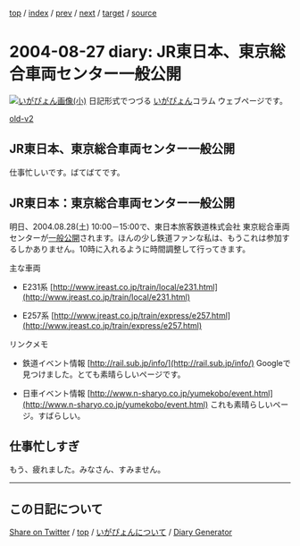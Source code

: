 [top](../index.html) 
 / [index](index.html) 
 / [prev](ig040824.html) 
 / [next](ig040831.html) 
 / [target](https://igapyon.github.io/diary/2004/ig040827.html) 
 / [source](https://github.com/igapyon/diary/blob/gh-pages/2004/ig040827.html.src.md) 

2004-08-27 diary: JR東日本、東京総合車両センター一般公開
=====================================================================================================
[![いがぴょん画像(小)](https://igapyon.github.io/diary/images/iga200306s.jpg "いがぴょん")](https://igapyon.github.io/diary/memo/memoigapyon.html) 日記形式でつづる [いがぴょん](https://igapyon.github.io/diary/memo/memoigapyon.html)コラム ウェブページです。

[old-v2](ig040827-orig.html)

## JR東日本、東京総合車両センター一般公開

仕事忙しいです。ばてばてです。


## JR東日本：東京総合車両センター一般公開

明日、2004.08.28(土) 10:00－15:00で、東日本旅客鉄道株式会社 東京総合車両センターが[一般公開](http://www.jreast.co.jp/tabidoki/news/)されます。ほんの少し鉄道ファンな私は、もうこれは参加するしかありません。10時に入れるように時間調整して行ってきます。

主な車両

* E231系
  [http://www.jreast.co.jp/train/local/e231.html](http://www.jreast.co.jp/train/local/e231.html)
  
* E257系
  [http://www.jreast.co.jp/train/express/e257.html](http://www.jreast.co.jp/train/express/e257.html)

リンクメモ

* 鉄道イベント情報
  [http://rail.sub.jp/info/](http://rail.sub.jp/info/)
  Googleで見つけました。とても素晴らしいページです。
  
* 日車イベント情報
  [http://www.n-sharyo.co.jp/yumekobo/event.html](http://www.n-sharyo.co.jp/yumekobo/event.html)
  これも素晴らしいページ。すばらしい。

## 仕事忙しすぎ

もう、疲れました。みなさん、すみません。


----------------------------------------------------------------------------------------------------

## この日記について

[Share on Twitter](https://twitter.com/intent/tweet?hashtags=igapyon%2Cdiary%2C%E3%81%84%E3%81%8C%E3%81%B4%E3%82%87%E3%82%93&text=JR%E6%9D%B1%E6%97%A5%E6%9C%AC%E3%80%81%E6%9D%B1%E4%BA%AC%E7%B7%8F%E5%90%88%E8%BB%8A%E4%B8%A1%E3%82%BB%E3%83%B3%E3%82%BF%E3%83%BC%E4%B8%80%E8%88%AC%E5%85%AC%E9%96%8B&url=https%3A%2F%2Figapyon.github.io%2Fdiary%2F2004%2Fig040827.html) / [top](../index.html) / [いがぴょんについて](https://igapyon.github.io/diary/memo/memoigapyon.html) / [Diary Generator](https://github.com/igapyon/igapyonv3)
